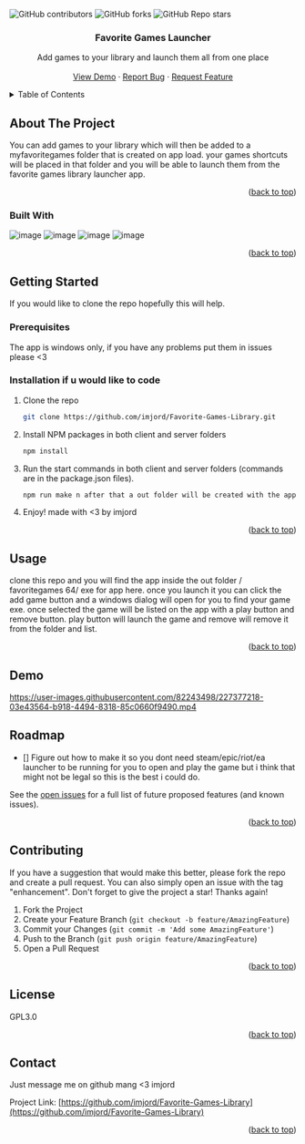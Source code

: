 <a name="readme-top"></a>

![GitHub contributors](https://img.shields.io/github/contributors/imjord/Favorite-Games-Library?color=%23454B1B&label=CONTRIBUTORS%20%3C3&style=for-the-badge)
![GitHub forks](https://img.shields.io/github/forks/imjord/Favorite-Games-Library?style=for-the-badge)
![GitHub Repo stars](https://img.shields.io/github/stars/imjord/Favorite-Games-Library?style=for-the-badge)

  <div align="center">
  <h3 align="center">Favorite Games Launcher</h3>
<p align="center">
 Add games to your library and launch them all from one place
<br />
<br />
<a href="https://github.com/imjord/Favorite-Games-Library">View Demo</a>
 ·
      <a href="https://github.com/imjord/Favorite-Games-Library/issues">Report Bug</a>
      ·
      <a href="https://github.com/imjord/Favorite-Games-Library/issues">Request Feature</a>
    </p>
  </div>
  
  
  <!-- TABLE OF CONTENT -->
  <details>
    <summary>Table of Contents</summary>
    <ol>
      <li>
        <a href="#about-the-project">About The Project</a>
        <ul>
          <li><a href="#built-with">Built With</a></li>
        </ul>
      </li>
      <li>
        <a href="#getting-started">Getting Started</a>
        <ul>
          <li><a href="#prerequisites">Prerequisites</a></li>
          <li><a href="#installation">Installation</a></li>
        </ul>
      </li>
      <li><a href="#usage">Usage</a></li>
      <li><a href="#roadmap">Roadmap</a></li>
      <li><a href="#contributing">Contributing</a></li>
      <li><a href="#license">License</a></li>
      <li><a href="#contact">Contact</a></li>
    </ol>
  </details>
  
  
  <!-- ABOUT THE PROJECT -->
  ## About The Project
  
  
  
  
  You can add games to your library which will then be added to a myfavoritegames folder that is created on app load. your games shortcuts will be placed in that folder and you will be able to launch them from the favorite games library launcher app.
  
  
  
  <p align="right">(<a href="#readme-top">back to top</a>)</p>
  
  
  
  ### Built With
  
  
   ![image](https://img.shields.io/badge/electron-<3-green?style=for-the-badge&logo=appveyor})
     ![image](https://img.shields.io/badge/javascript-<3-green?style=for-the-badge&logo=appveyor})
     ![image](https://img.shields.io/badge/node-<3-green?style=for-the-badge&logo=appveyor})
     ![image](https://img.shields.io/badge/css-<3-green?style=for-the-badge&logo=appveyor})
    
  
  
  <p align="right">(<a href="#readme-top">back to top</a>)</p>
  
  
  
  <!-- GETTING STARTED -->
  ## Getting Started
  
  If you would like to clone the repo hopefully this will help.
  
  ### Prerequisites
  
 The app is windows only, if you have any problems put them in issues please <3
  
  ### Installation if u would like to code
  
  1. Clone the repo
      ```sh
      git clone https://github.com/imjord/Favorite-Games-Library.git
      ```
  2. Install NPM packages in both client and server folders
      ```sh
      npm install
      ```
  3. Run the start commands in both client and server folders (commands are in the package.json files).
      ```sh
      npm run make n after that a out folder will be created with the app inside
      ```
  4. Enjoy! made with <3 by imjord

  <p align="right">(<a href="#readme-top">back to top</a>)</p>
  
  
  
  <!-- USAGE EXAMPLES -->
  ## Usage
  
  clone this repo and you will find the app inside the out folder / favoritegames 64/ exe for app here. once you launch it you can click the add game button and a windows dialog will open for you to find your game exe. once selected the game will be listed on the app with a play button and remove button. play button will launch the game and remove will remove it from the folder and list.

  <p align="right">(<a href="#readme-top">back to top</a>)</p>
  
  ## Demo

https://user-images.githubusercontent.com/82243498/227377218-03e43564-b918-4494-8318-85c0660f9490.mp4

  <!-- ROADMAP -->

## Roadmap

- [] Figure out how to make it so you dont need steam/epic/riot/ea launcher to be running for you to open and play the game but i think that might not be legal so this is the best i could do.

See the [open issues](https://github.com/imjord/Favorite-Games-Library/issues) for a full list of future proposed features (and known issues).

  <p align="right">(<a href="#readme-top">back to top</a>)</p>
  
  
  
  <!-- CONTRIBUTING -->
  ## Contributing
  
  If you have a suggestion that would make this better, please fork the repo and create a pull request. You can also simply open an issue with the tag "enhancement".
  Don't forget to give the project a star! Thanks again!
  
  1. Fork the Project
  2. Create your Feature Branch (`git checkout -b feature/AmazingFeature`)
  3. Commit your Changes (`git commit -m 'Add some AmazingFeature'`)
  4. Push to the Branch (`git push origin feature/AmazingFeature`)
  5. Open a Pull Request
  
  <p align="right">(<a href="#readme-top">back to top</a>)</p>
  
  
  
  <!-- LICENSE -->
  ## License
  
  GPL3.0
  
  <p align="right">(<a href="#readme-top">back to top</a>)</p>
  
  
  
  <!-- CONTACT -->
  ## Contact
  
  Just message me on github mang <3 imjord
  
  Project Link: [https://github.com/imjord/Favorite-Games-Library](https://github.com/imjord/Favorite-Games-Library)
  
  <p align="right">(<a href="#readme-top">back to top</a>)</p>
